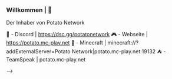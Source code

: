 ### Willkommen | 👋

Der Inhaber von Potato Network

👥 - Discord | https://dsc.gg/potatonetwork
🎮 - Webseite | https://potato.mc-play.net
🧶 - Minecraft | minecraft://?addExternalServer=Potato Network|potato.mc-play.net:19132
⛺ - TeamSpeak | potato.mc-play.net

-->
